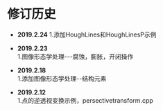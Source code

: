 # 修订历史
* **2019.2.24**
1.添加HoughLines和HoughLinesP示例
* **2019.2.23**    
1.图像形态学处理---腐蚀，膨胀，开闭操作  
* **2019.2.18**  
1.添加图像形态学处理--结构元素  

* **2019.2.12**  
1.点的逆透视变换示例，persectivetransform.cpp  
